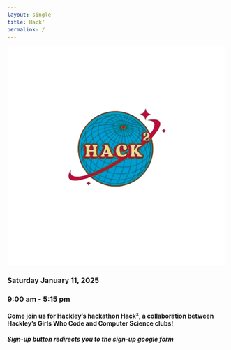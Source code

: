```yaml
---
layout: single
title: Hack²
permalink: /
---
```


![my_img](/assets/images/hack2_logo.png "Hack² Logo")

### Saturday January 11, 2025

### 9:00 am - 5:15 pm

#### Come join us for Hackley’s hackathon Hack², a collaboration between Hackley’s Girls Who Code and Computer Science clubs!

##### Sign-up button redirects you to the sign-up google form
